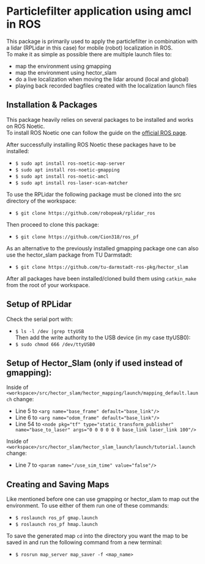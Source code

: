 # Particlefilter application using amcl in ROS
This package is primarily used to apply the particlefilter in combination with a lidar (RPLidar in this case) for mobile (robot) localization in ROS.  
To make it as simple as possible there are multiple launch files to:
* map the environment using gmapping
* map the environment using hector_slam
* do a live localization when moving the lidar around (local and global)
* playing back recorded bagfiles created with the localization launch files


## Installation & Packages
This package heavily relies on several packages to be installed and works on ROS Noetic.  
To install ROS Noetic one can follow the guide on the [official ROS page](http://wiki.ros.org/noetic/Installation/Ubuntu).

After successfully installing ROS Noetic these packages have to be installed:  
* ```$ sudo apt install ros-noetic-map-server```  
* ```$ sudo apt install ros-noetic-gmapping```  
* ```$ sudo apt install ros-noetic-amcl```  
* ```$ sudo apt install ros-laser-scan-matcher```  

To use the RPLidar the following package must be cloned into the src directory of the workspace:  
* ```$ git clone https://github.com/robopeak/rplidar_ros```

Then proceed to clone this package:  
* ```$ git clone https://github.com/Cion318/ros_pf```

As an alternative to the previously installed gmapping package one can also use the hector_slam package from TU Darmstadt:  
* ```$ git clone https://github.com/tu-darmstadt-ros-pkg/hector_slam```

After all packages have been installed/cloned build them using ```catkin_make``` from the root of your workspace.

## Setup of RPLidar
Check the serial port with:  
* ```$ ls -l /dev |grep ttyUSB```  
Then add the write authority to the USB device (in my case ttyUSB0):  
* ```$ sudo chmod 666 /dev/ttyUSB0```

## Setup of Hector_Slam (only if used instead of gmapping):
Inside of ```<workspace>/src/hector_slam/hector_mapping/launch/mapping_default.launch``` change:  
* Line  5 to ```<arg name="base_frame" default="base_link"/>```  
* Line  6 to ```<arg name="odom_frame" default="base_link"/>```  
* Line 54 to ```<node pkg="tf" type="static_transform_publisher" name="base_to_laser" args="0 0 0 0 0 0 base_link laser_link 100"/>```  

Inside of ```<workspace>/src/hector_slam/hector_slam_launch/launch/tutorial.launch``` change:  
* Line  7 to ```<param name="/use_sim_time" value="false"/>```  

## Creating and Saving Maps
Like mentioned before one can use gmapping or hector_slam to map out the environment. To use either of them run one of these commands:
* ```$ roslaunch ros_pf gmap.launch```  
* ```$ roslaunch ros_pf hmap.launch```  

To save the generated map ```cd``` into the directory you want the map to be saved in and run the following command from a new terminal:
* ```$ rosrun map_server map_saver -f <map_name>```

## 